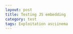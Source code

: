 ```yaml
---
layout: post
title: Testing JS embedding
category: test
tags: Exploitation asciinema
---
```


<script type="text/javascript" src="https://asciinema.org/a/5o6b3vmjp7se08cdi1zvjvk4n.js" id="5o6b3vmjp7se08cdi1zvjvk4n" async data-speed="10"></script>

